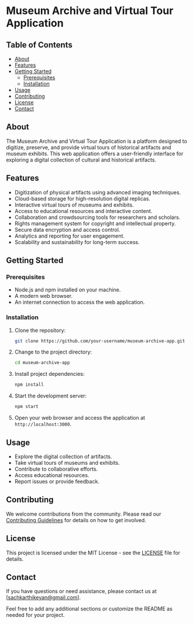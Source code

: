 
# Museum Archive and Virtual Tour Application

## Table of Contents

- [About](#about)
- [Features](#features)
- [Getting Started](#getting-started)
  - [Prerequisites](#prerequisites)
  - [Installation](#installation)
- [Usage](#usage)
- [Contributing](#contributing)
- [License](#license)
- [Contact](#contact)

## About

The Museum Archive and Virtual Tour Application is a platform designed to digitize, preserve, and provide virtual tours of historical artifacts and museum exhibits. This web application offers a user-friendly interface for exploring a digital collection of cultural and historical artifacts.

## Features

- Digitization of physical artifacts using advanced imaging techniques.
- Cloud-based storage for high-resolution digital replicas.
- Interactive virtual tours of museums and exhibits.
- Access to educational resources and interactive content.
- Collaboration and crowdsourcing tools for researchers and scholars.
- Rights management system for copyright and intellectual property.
- Secure data encryption and access control.
- Analytics and reporting for user engagement.
- Scalability and sustainability for long-term success.

## Getting Started

### Prerequisites

- Node.js and npm installed on your machine.
- A modern web browser.
- An internet connection to access the web application.

### Installation

1. Clone the repository:

   ```bash
   git clone https://github.com/your-username/museum-archive-app.git
   ```

2. Change to the project directory:

   ```bash
   cd museum-archive-app
   ```

3. Install project dependencies:

   ```bash
   npm install
   ```

4. Start the development server:

   ```bash
   npm start
   ```

5. Open your web browser and access the application at `http://localhost:3000`.

## Usage

- Explore the digital collection of artifacts.
- Take virtual tours of museums and exhibits.
- Contribute to collaborative efforts.
- Access educational resources.
- Report issues or provide feedback.

## Contributing

We welcome contributions from the community. Please read our [Contributing Guidelines](CONTRIBUTING.md) for details on how to get involved.

## License

This project is licensed under the MIT License - see the [LICENSE](LICENSE) file for details.

## Contact

If you have questions or need assistance, please contact us at [sachkarthikeyan@gmail.com].


Feel free to add any additional sections or customize the README as needed for your project.
